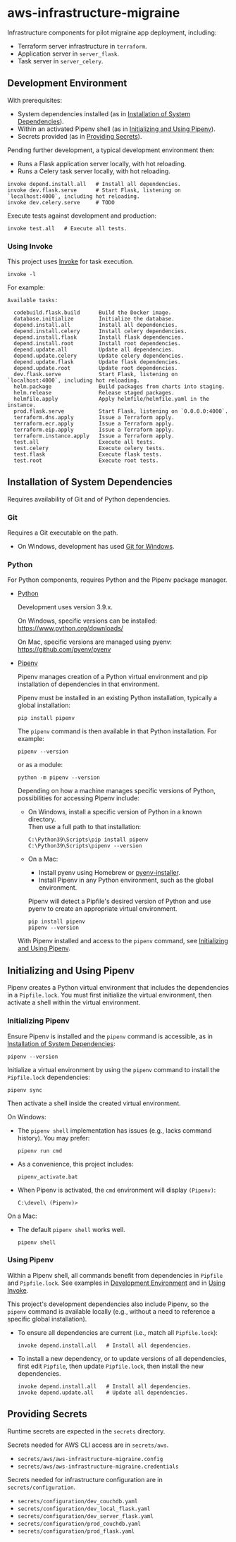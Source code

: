 # aws-infrastructure-migraine

Infrastructure components for pilot migraine app deployment, including:

- Terraform server infrastructure in `terraform`.
- Application server in `server_flask`.
- Task server in `server_celery`.

## Development Environment

With prerequisites:

- System dependencies installed (as in [Installation of System Dependencies](#installation-of-system-dependencies)).
- Within an activated Pipenv shell (as in [Initializing and Using Pipenv](#initializing-and-using-pipenv)).
- Secrets provided (as in [Providing Secrets](#providing-secrets)).

Pending further development, a typical development environment then:

- Runs a Flask application server locally, with hot reloading.  
- Runs a Celery task server locally, with hot reloading.  

```
invoke depend.install.all   # Install all dependencies.
invoke dev.flask.serve      # Start Flask, listening on `localhost:4000`, including hot reloading.
invoke dev.celery.serve     # TODO
```

Execute tests against development and production:

```
invoke test.all   # Execute all tests.
```

### Using Invoke

  This project uses [Invoke](https://www.pyinvoke.org/) for task execution.
  
  ```
  invoke -l
  ```
  
  For example:
  
  ```
  Available tasks:
  
    codebuild.flask.build      Build the Docker image.
    database.initialize        Initialize the database.
    depend.install.all         Install all dependencies.
    depend.install.celery      Install celery dependencies.
    depend.install.flask       Install flask dependencies.
    depend.install.root        Install root dependencies.
    depend.update.all          Update all dependencies.
    depend.update.celery       Update celery dependencies.
    depend.update.flask        Update flask dependencies.
    depend.update.root         Update root dependencies.
    dev.flask.serve            Start Flask, listening on `localhost:4000`, including hot reloading.
    helm.package               Build packages from charts into staging.
    helm.release               Release staged packages.
    helmfile.apply             Apply helmfile/helmfile.yaml in the instance.
    prod.flask.serve           Start Flask, listening on `0.0.0.0:4000`.
    terraform.dns.apply        Issue a Terraform apply.
    terraform.ecr.apply        Issue a Terraform apply.
    terraform.eip.apply        Issue a Terraform apply.
    terraform.instance.apply   Issue a Terraform apply.
    test.all                   Execute all tests.
    test.celery                Execute celery tests.
    test.flask                 Execute flask tests.
    test.root                  Execute root tests.
  ```

## Installation of System Dependencies

Requires availability of Git and of Python dependencies.

### Git

Requires a Git executable on the path.

- On Windows, development has used [Git for Windows](https://git-scm.com/download/win).

### Python

For Python components, requires Python and the Pipenv package manager.

- [Python](https://www.python.org/)

  Development uses version 3.9.x.

  On Windows, specific versions can be installed: <https://www.python.org/downloads/>
  
  On Mac, specific versions are managed using pyenv: <https://github.com/pyenv/pyenv>
  
- [Pipenv](https://pipenv.pypa.io/en/latest/)

  Pipenv manages creation of a Python virtual environment and pip installation of dependencies in that environment.
    
  Pipenv must be installed in an existing Python installation, typically a global installation:  
    
  ```
  pip install pipenv
  ```
    
  The `pipenv` command is then available in that Python installation. For example:
    
  ```
  pipenv --version
  ```

  or as a module:

  ```
  python -m pipenv --version
  ```
  
  Depending on how a machine manages specific versions of Python, possibilities for accessing Pipenv include:
    
  - On Windows, install a specific version of Python in a known directory.  
    Then use a full path to that installation:
    
    ```
    C:\Python39\Scripts\pip install pipenv
    C:\Python39\Scripts\pipenv --version
    ```  
    
  - On a Mac:
    - Install pyenv using Homebrew or [pyenv-installer](https://github.com/pyenv/pyenv-installer).
    - Install Pipenv in any Python environment, such as the global environment.
    
    Pipenv will detect a Pipfile's desired version of Python and use pyenv to create an appropriate virtual environment.
  
    ```
    pip install pipenv
    pipenv --version
    ```
    
  With Pipenv installed and access to the `pipenv` command, see [Initializing and Using Pipenv](#initializing-and-using-pipenv).

## Initializing and Using Pipenv

Pipenv creates a Python virtual environment that includes the dependencies in a `Pipfile.lock`.
You must first initialize the virtual environment, then activate a shell within the virtual environment.

### Initializing Pipenv

Ensure Pipenv is installed and the `pipenv` command is accessible, as in [Installation of System Dependencies](#installation-of-system-dependencies):

```
pipenv --version
```

Initialize a virtual environment by using the `pipenv` command to install the `Pipfile.lock` dependencies:

```
pipenv sync
```

Then activate a shell inside the created virtual environment.

On Windows:

- The `pipenv shell` implementation has issues (e.g., lacks command history). You may prefer:

  ```
  pipenv run cmd
  ```

- As a convenience, this project includes:

  ```
  pipenv_activate.bat
  ```

- When Pipenv is activated, the `cmd` environment will display `(Pipenv)`:

  ```
  C:\devel\ (Pipenv)>
  ```

On a Mac:

- The default `pipenv shell` works well.

  ```
  pipenv shell
  ```

### Using Pipenv

Within a Pipenv shell, all commands benefit from dependencies in `Pipfile` and `Pipfile.lock`.
See examples in [Development Environment](#development-environment) and in [Using Invoke](#using-invoke).

This project's development dependencies also include Pipenv, 
so the `pipenv` command is available locally (e.g., without a need to reference a specific global installation). 

- To ensure all dependencies are current (i.e., match all `Pipfile.lock`):

  ```
  invoke depend.install.all   # Install all dependencies.
  ```

- To install a new dependency, or to update versions of all dependencies, 
  first edit `Pipfile`, then update `Pipfile.lock`, then install the new dependencies.

  ```
  invoke depend.install.all   # Install all dependencies.
  invoke depend.update.all    # Update all dependencies.
  ```

## Providing Secrets

Runtime secrets are expected in the `secrets` directory.

Secrets needed for AWS CLI access are in `secrets/aws`.

- `secrets/aws/aws-infrastructure-migraine.config`
- `secrets/aws/aws-infrastructure-migraine.credentials`

Secrets needed for infrastructure configuration are in `secrets/configuration`.

- `secrets/configuration/dev_couchdb.yaml`
- `secrets/configuration/dev_local_flask.yaml`
- `secrets/configuration/dev_server_flask.yaml`
- `secrets/configuration/prod_couchdb.yaml`
- `secrets/configuration/prod_flask.yaml`
